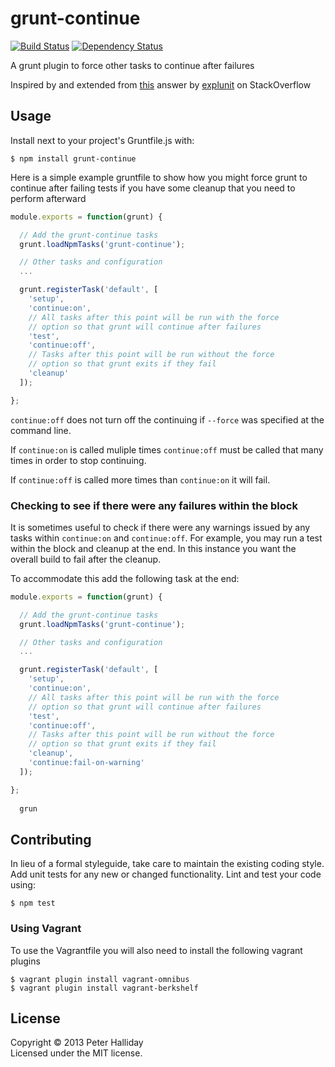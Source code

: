 # grunt-continue

[![Build Status](https://travis-ci.org/pghalliday/grunt-continue.png)](https://travis-ci.org/pghalliday/grunt-continue)
[![Dependency Status](https://gemnasium.com/pghalliday/grunt-continue.png)](https://gemnasium.com/pghalliday/grunt-continue)

A grunt plugin to force other tasks to continue after failures

Inspired by and extended from [this](http://stackoverflow.com/a/16972894/2622241) answer by [explunit](http://stackoverflow.com/users/151212/explunit) on StackOverflow

## Usage

Install next to your project's Gruntfile.js with: 

```
$ npm install grunt-continue
```

Here is a simple example gruntfile to show how you might force grunt to continue after failing tests if you have some cleanup that you need to perform afterward

```javascript
module.exports = function(grunt) {

  // Add the grunt-continue tasks
  grunt.loadNpmTasks('grunt-continue');

  // Other tasks and configuration
  ...

  grunt.registerTask('default', [
    'setup',
    'continue:on',
    // All tasks after this point will be run with the force
    // option so that grunt will continue after failures
    'test',
    'continue:off',
    // Tasks after this point will be run without the force
    // option so that grunt exits if they fail
    'cleanup'
  ]);

};
```

`continue:off` does not turn off the continuing if `--force` was specified at the command line.

If `continue:on` is called muliple times `continue:off` must be called that many times in order to stop continuing.

If `continue:off` is called more times than `continue:on` it will fail.

### Checking to see if there were any failures within the block

It is sometimes useful to check if there were any warnings issued by any tasks within `continue:on` and `continue:off`. 
For example, you may run a test within the block and cleanup at the end. In this instance you want the overall build to fail after the cleanup.

To accommodate this add the following task at the end: 

```javascript
module.exports = function(grunt) {

  // Add the grunt-continue tasks
  grunt.loadNpmTasks('grunt-continue');

  // Other tasks and configuration
  ...

  grunt.registerTask('default', [
    'setup',
    'continue:on',
    // All tasks after this point will be run with the force
    // option so that grunt will continue after failures
    'test',
    'continue:off',
    // Tasks after this point will be run without the force
    // option so that grunt exits if they fail
    'cleanup',
    'continue:fail-on-warning'
  ]);

};
  
  grun
```

## Contributing
In lieu of a formal styleguide, take care to maintain the existing coding style. Add unit tests for any new or changed functionality. Lint and test your code using: 

```
$ npm test
```

### Using Vagrant
To use the Vagrantfile you will also need to install the following vagrant plugins

```
$ vagrant plugin install vagrant-omnibus
$ vagrant plugin install vagrant-berkshelf
```


## License
Copyright &copy; 2013 Peter Halliday  
Licensed under the MIT license.

